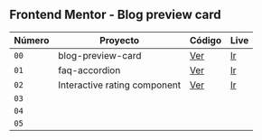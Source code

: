 ## Frontend Mentor - Blog preview card
| Número | Proyecto                     | Código                                                                                         | Live                                              |
| ------ | ---------------------------- | ---------------------------------------------------------------------------------------------- | ------------------------------------------------- |
| `00`   | blog-preview-card            | [Ver](https://github.com/aitor95/frontendmentor/tree/master/blog-preview-card-main)            | [Ir](https://frontendmentor-iota-dun.vercel.app/) |
| `01`   | faq-accordion                | [Ver](https://github.com/aitor95/frontendmentor/tree/master/faq-accordion-main)                | [Ir](https://frontendmentor-a5zp.vercel.app/)     |
| `02`   | Interactive rating component | [Ver](https://github.com/aitor95/frontendmentor/tree/master/interactive-rating-component-main) | [Ir](https://frontendmentor-fccu.vercel.app/)     |
| `03`   |
| `04`   |
| `05`   |